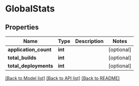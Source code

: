 # GlobalStats

## Properties
Name | Type | Description | Notes
------------ | ------------- | ------------- | -------------
**application_count** | **int** |  | [optional] 
**total_builds** | **int** |  | [optional] 
**total_deployments** | **int** |  | [optional] 

[[Back to Model list]](../README.md#documentation-for-models) [[Back to API list]](../README.md#documentation-for-api-endpoints) [[Back to README]](../README.md)

